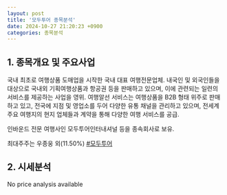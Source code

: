 ```yaml
---
layout: post
title: '모두투어 종목분석'
date: 2024-10-27 21:20:23 +0900
categories: 종목분석
---
```


## 1. 종목개요 및 주요사업

국내 최초로 여행상품 도매업을 시작한 국내 대표 여행전문업체. 내국인 및 외국인들을 대상으로 국내외 기획여행상품과 항공권 등을 판매하고 있으며, 이에 관련되는 일련의 서비스를 제공하는 사업을 영위. 여행알선 서비스는 여행상품을 B2B 형태 위주로 판매 하고 있고, 전국에 지점 및 영업소를 두어 다양한 유통 채널을 관리하고 있으며, 전세계 주요 여행지의 현지 업체들과 계약을 통해 다양한 여행 서비스를 공급.

인바운드 전문 여행사인 모두투어인터내셔널 등을 종속회사로 보유. 

최대주주는 우종웅 외(11.50%)
[#모두투어](#)

## 2. 시세분석

No price analysis available
